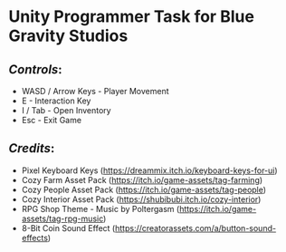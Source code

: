 # **Unity Programmer Task for Blue Gravity Studios**



## ***Controls***:

- WASD / Arrow Keys - Player Movement
- E - Interaction Key
- I / Tab - Open Inventory
- Esc - Exit Game


## ***Credits***:

- Pixel Keyboard Keys (https://dreammix.itch.io/keyboard-keys-for-ui)
- Cozy Farm Asset Pack (https://itch.io/game-assets/tag-farming)
- Cozy People Asset Pack (https://itch.io/game-assets/tag-people)
- Cozy Interior Asset Pack (https://shubibubi.itch.io/cozy-interior)
- RPG Shop Theme - Music by Poltergasm (https://itch.io/game-assets/tag-rpg-music)
- 8-Bit Coin Sound Effect (https://creatorassets.com/a/button-sound-effects)

